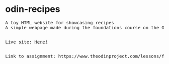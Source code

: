 # odin-recipes
<pre>A toy HTML website for showcasing recipes
A simple webpage made during the foundations course on the Odin Project. Clicking on a recipe link will show the instructions and ingredients required to make the dish.<pre>

Live site: <a href="krish-sh12.github.io/odin-recipes" rel="noreferrer">Here!</a>

<p>Link to assignment: https://www.theodinproject.com/lessons/foundations-recipes</p>